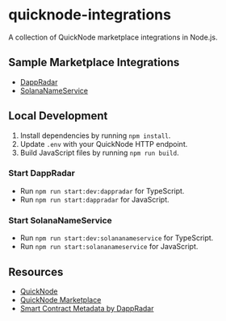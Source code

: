 # quicknode-integrations

A collection of QuickNode marketplace integrations in Node.js.

## Sample Marketplace Integrations

- [DappRadar](src/dappRadar/)
- [SolanaNameService](src/solanaNameService/)

## Local Development

1. Install dependencies by running `npm install`.
2. Update `.env` with your QuickNode HTTP endpoint.
3. Build JavaScript files by running `npm run build`.

### Start DappRadar

- Run `npm run start:dev:dappradar` for TypeScript.
- Run `npm run start:dappradar` for JavaScript.

### Start SolanaNameService

- Run `npm run start:dev:solananameservice` for TypeScript.
- Run `npm run start:solananameservice` for JavaScript.

## Resources

- [QuickNode](https://www.quicknode.com/)
- [QuickNode Marketplace](https://marketplace.quicknode.com/catalog)
- [Smart Contract Metadata by DappRadar](https://marketplace.quicknode.com/add-on/dappradar-verification)
